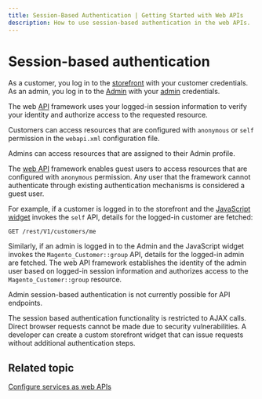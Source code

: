 ```yaml
---
title: Session-Based Authentication | Getting Started with Web APIs
description: How to use session-based authentication in the web APIs.
---
```


# Session-based authentication

As a customer, you log in to the [storefront](https://glossary.magento.com/storefront) with your customer credentials. As an admin, you log in to the [Admin](https://glossary.magento.com/magento-admin) with your [admin](https://glossary.magento.com/admin) credentials.

The web [API](https://glossary.magento.com/api) framework uses your logged-in session information to verify your identity and authorize access to the requested resource.

Customers can access resources that are configured with `anonymous` or `self`  permission in the `webapi.xml` configuration file.

Admins can access resources that are assigned to their Admin profile.

<InlineAlert variant="info" slots="text"/>

The [web API](https://glossary.magento.com/web-api) framework enables guest users to access resources that are configured with `anonymous` permission. Any user that the framework cannot authenticate through existing authentication mechanisms is considered a guest user.

For example, if a customer is logged in to the storefront and the [JavaScript](https://glossary.magento.com/javascript) [widget](https://glossary.magento.com/widget) invokes the `self` API, details for the logged-in customer are fetched:

`GET /rest/V1/customers/me`

Similarly, if an admin is logged in to the Admin and the JavaScript widget invokes the `Magento_Customer::group` API, details for the logged-in admin are fetched. The web API framework establishes the identity of the admin user based on logged-in session information and authorizes access to the `Magento_Customer::group` resource.

<InlineAlert variant="warning" slots="text"/>

Admin session-based authentication is not currently possible for API endpoints.

The session based authentication functionality is restricted to AJAX calls. Direct browser requests cannot be made due to security vulnerabilities. A developer can create a custom storefront widget that can issue requests without additional authentication steps.

## Related topic

[Configure services as web APIs](https://developer.adobe.com/commerce/php/development/components/web-api/services/)
